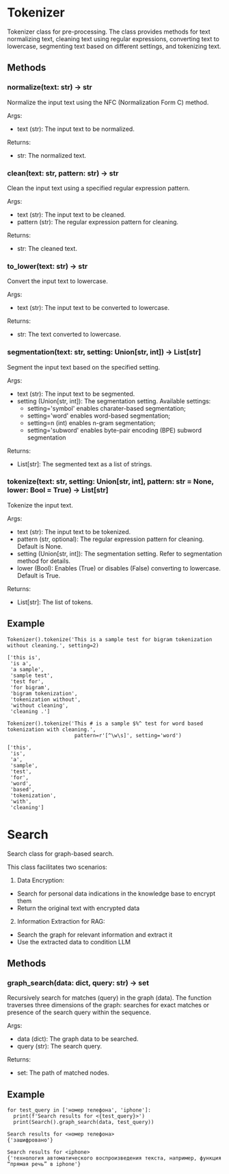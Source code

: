# Tokenizer

Tokenizer class for pre-processing. The class provides methods for text normalizing text, cleaning text using regular expressions, converting text to lowercase, segmenting text based on different settings, and tokenizing text.

## Methods

### normalize(text: str) -> str

Normalize the input text using the NFC (Normalization Form C) method.

Args:

- text (str): The input text to be normalized.

Returns:

- str: The normalized text.
        
### clean(text: str, pattern: str) -> str

Clean the input text using a specified regular expression pattern.

Args:

- text (str): The input text to be cleaned.
- pattern (str): The regular expression pattern for cleaning.

Returns:

- str: The cleaned text.

### to_lower(text: str) -> str

Convert the input text to lowercase.

Args:

- text (str): The input text to be converted to lowercase.

Returns:

- str: The text converted to lowercase.

### segmentation(text: str, setting: Union[str, int]) -> List[str]

Segment the input text based on the specified setting.

Args:

- text (str): The input text to be segmented.
- setting (Union[str, int]): The segmentation setting. Available settings:
    - setting='symbol' enables charater-based segmentation;
    - setting='word' enables word-based segmentation;
    - setting=n (int) enables n-gram segmentation;
    - setting='subword' enables byte-pair encoding (BPE) subword segmentation
  
Returns:
- List[str]: The segmented text as a list of strings.

### tokenize(text: str, setting: Union[str, int], pattern: str = None, lower: Bool = True) -> List[str]

Tokenize the input text.

Args:

- text (str): The input text to be tokenized.
- pattern (str, optional): The regular expression pattern for cleaning. Default is None.
- setting (Union[str, int]): The segmentation setting. Refer to segmentation method for details.
- lower (Bool): Enables (True) or disables (False) converting to lowercase. Default is True.

Returns:

- List[str]: The list of tokens.

## Example

```
Tokenizer().tokenize('This is a sample test for bigram tokenization without cleaning.', setting=2)

['this is',
 'is a',
 'a sample',
 'sample test',
 'test for',
 'for bigram',
 'bigram tokenization',
 'tokenization without',
 'without cleaning',
 'cleaning .']

Tokenizer().tokenize('This # is a sample $%^ test for word based tokenization with cleaning.',
                      pattern=r'[^\w\s]', setting='word')

['this',
 'is',
 'a',
 'sample',
 'test',
 'for',
 'word',
 'based',
 'tokenization',
 'with',
 'cleaning']
```

# Search

Search class for graph-based search.

This class facilitates two scenarios:

1. Data Encryption:

- Search for personal data indications in the knowledge base to encrypt them
- Return the original text with encrypted data

2. Information Extraction for RAG:

- Search the graph for relevant information and extract it
- Use the extracted data to condition LLM

## Methods

### graph_search(data: dict, query: str) -> set

Recursively search for matches (query) in the graph (data). The function traverses three dimensions of the graph: searches for exact matches or presence of the search query within the sequence.
        
Args:

- data (dict): The graph data to be searched.
- query (str): The search query.

Returns:

- set: The path of matched nodes.

## Example

```
for test_query in ['номер телефона', 'iphone']:
  print(f'Search results for <{test_query}>')
  print(Search().graph_search(data, test_query))

Search results for <номер телефона>
{'зашифровано'}

Search results for <iphone>
{'технология автоматического воспроизведения текста, например, функция “прямая речь” в iphone'}
```
                
